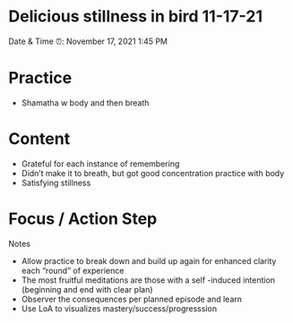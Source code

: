 # Delicious stillness in bird 11-17-21

Date & Time ⏰: November 17, 2021 1:45 PM

# Practice

- Shamatha w body and then breath

# Content

- Grateful for each instance of remembering
- Didn’t make it to breath, but got good concentration practice with body
- Satisfying stillness

# Focus / Action Step

Notes

- Allow practice to break down and build up again for enhanced clarity each “round” of experience
- The most fruitful meditations are those with a  self -induced intention (beginning and end with clear plan)
- Observer the consequences per planned episode and learn
- Use LoA to visualizes mastery/success/progresssion